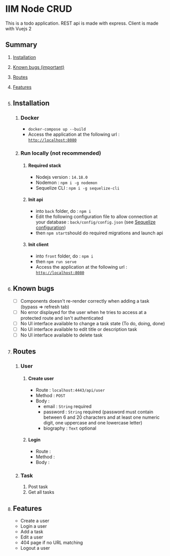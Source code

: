 # IIM Node CRUD
This is a todo application. REST api is made with express. Client is made with Vuejs 2

## Summary
1. [Installation](#installation "Installation")
2. [Known bugs (important)](#known-bugs "Known bugs")
2. [Routes](#routes "Routes")
2. [Features](#features "Features")


1. ## Installation
	1. ### Docker
		- `docker-compose up --build`
		- Access the application at the following url : [`http://localhost:8080`](http://localhost:8080 "`http://localhost:8080`")
	2. ### Run locally (not recommended)
		1. #### Required stack
			- Nodejs version : `14.18.0`
			- Nodemon : `npm i -g nodemon`
			- Sequelize CLI : `npm i -g sequelize-cli`
		2. #### Init api
			- into `back` folder, do : `npm i`
			- Edit the following configuration file to allow connection at your database : `back/config/config.json` (see [Sequelize configuration](https://sequelize.org/master/manual/migrations.html#configuration "Sequelize configuration"))
			- then `npm start`should do required migrations and launch api
		3. #### Init client
			- into `front` folder, do : `npm i`
			- then `npm run serve`
			- Access the application at the following url : [`http://localhost:8080`](http://localhost:8080 "`http://localhost:8080`")
2. ## Known bugs
	- [ ] Components doesn't re-render correctly when adding a task (bypass => refresh tab)
	- [ ] No error displayed for the user when he tries to access at a protected route and isn't authenticated
	- [ ] No UI interface available to change a task state (To do, doing, done)
	- [ ] No UI interface available to edit title or description task
	- [ ] No UI interface available to delete task
3. ## Routes
	1. ### User
		1. #### Create user
			- Route : `localhost:4443/api/user`
			- Method : `POST`
			- Body : 
				- email : `String` required
				- password : `String` required (password must contain between 6 and 20 characters and at least one numeric digit, one uppercase and one lowercase letter)
				- biography : `Text` optional
		2. #### Login
			- Route : 
			- Method : 
			- Body :
	2. ### Task
		1. Post task
		2. Get all tasks
4. ## Features
	- Create a user
	- Login a user
	- Add a task
	- Edit a user
	- 404 page if no URL matching
	- Logout a user
